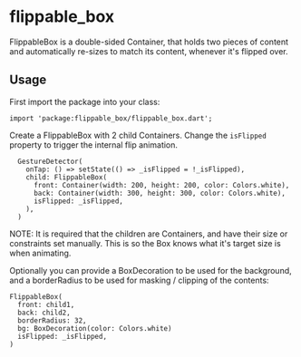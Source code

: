 # flippable_box

FlippableBox is a double-sided Container, that holds two pieces of content and automatically re-sizes to match its content, whenever it's flipped over. 
<img src="https://screens.gskinner.com/shawn/2020-02-07_01-22-54.gif" alt="" />

## Usage

First import the package into your class: 

```import 'package:flippable_box/flippable_box.dart';```

Create a FlippableBox with 2 child Containers. Change the `isFlipped` property to trigger the internal flip animation.

```
  GestureDetector(
    onTap: () => setState(() => _isFlipped = !_isFlipped),
    child: FlippableBox(
      front: Container(width: 200, height: 200, color: Colors.white),
      back: Container(width: 300, height: 300, color: Colors.white),
      isFlipped: _isFlipped,
    ),
  )
```

NOTE: It is required that the children are Containers, and have their size or constraints set manually. This is so the Box knows what it's target size is when animating.

Optionally you can provide a BoxDecoration to be used for the background, and a borderRadius to be used for masking / clipping of the contents:
```
FlippableBox(
  front: child1,
  back: child2,
  borderRadius: 32,
  bg: BoxDecoration(color: Colors.white)
  isFlipped: _isFlipped,
)
```


